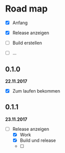 # Road map

- [x] Anfang
- [x] Release anzeigen
- [ ] Build erstellen
- [ ] ...




## 0.1.0
**22.11.2017**
- [x] Zum laufen bekommen

## 0.1.1
**23.11.2017**
- [ ] Release anzeigen 
  - [x] Work
  - [x] Build und release
  - [ ] 